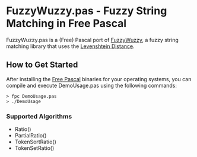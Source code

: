  FuzzyWuzzy.pas - Fuzzy String Matching in Free Pascal
==================

FuzzyWuzzy.pas is a (Free) Pascal port of [FuzzyWuzzy](https://github.com/seatgeek/fuzzywuzzy), a fuzzy string matching library that uses the [Levenshtein Distance](https://en.wikipedia.org/wiki/Levenshtein_distance).

## How to Get Started

After installing the [Free Pascal](https://www.freepascal.org/) binaries for your operating systems, you can compile and execute DemoUsage.pas using the following commands:

```
> fpc DemoUsage.pas
> ./DemoUsage
```

### Supported Algorithms

* Ratio()
* PartialRatio()
* TokenSortRatio()
* TokenSetRatio()